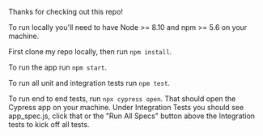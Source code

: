 Thanks for checking out this repo! 

To run locally you'll need to have Node >= 8.10 and npm >= 5.6 on your machine. 

First clone my repo locally, then run `npm install`. 

To run the app run `npm start`. 

To run all unit and integration tests run `npm test`. 

To run end to end tests, run `npx cypress open`. That should open the Cypress app on your machine. Under Integration Tests you should see app_spec.js, click that or the "Run All Specs" button above the Integration tests to kick off all tests. 
